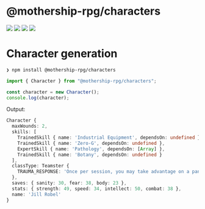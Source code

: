 # @mothership-rpg/characters

![](https://badgers.space/npm/name/@mothership-rpg/characters)
![](https://badgers.space/github/release/MothershipRPGTools/character-generation-ts)
![](https://badgers.space/github/license/MothershipRPGTools/character-generation-ts)
![](https://badgers.space/codeberg/stars/MothershipRPGTools/character-generation-ts)


# Character generation

```bash
❯ npm install @mothership-rpg/characters
```

```typescript
import { Character } from "@mothership-rpg/characters";

const character = new Character();
console.log(character);
```

Output:

```typescript
Character {
  maxWounds: 2,
  skills: [
    TrainedSkill { name: 'Industrial Equipment', dependsOn: undefined },
    TrainedSkill { name: 'Zero-G', dependsOn: undefined },
    ExpertSkill { name: 'Pathology', dependsOn: [Array] },
    TrainedSkill { name: 'Botany', dependsOn: undefined }
  ],
  classType: Teamster {
    TRAUMA_RESPONSE: 'Once per session, you may take advantage on a panic check.'
  },
  saves: { sanity: 30, fear: 38, body: 23 },
  stats: { strength: 49, speed: 34, intellect: 50, combat: 38 },
  name: 'Jill Robel'
}
```
